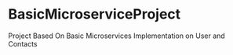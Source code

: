 # BasicMicroserviceProject
Project Based On Basic Microservices Implementation on User and Contacts
